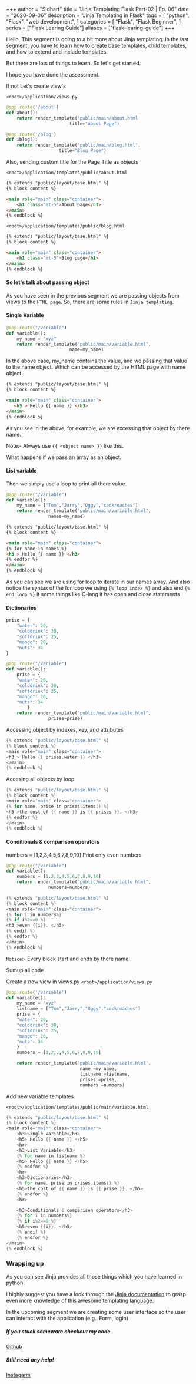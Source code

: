 +++
author = "Sidhart"
title = "Jinja Templating Flask Part-02 | Ep. 06"
date = "2020-09-06"
description = "Jinja Templating in Flask"
tags = [
    "python",
    "Flask",
    "web development",
]
categories = [
    "Flask",
    "Flask Beginner",
]
series = ["Flask Learing Guide"]
aliases = ["flask-learing-guide"]
+++

Hello,
This segment is going to a bit more about Jinja templating. 
In the last segment, you have to learn how to create base templates, child templates, and how to extend and include templates.
<!--more-->
But there are lots of things to learn. So let's get started.

I hope you have done the assessment.

If not 
Let's create view's 

```<root>/application/views.py```
```python
@app.route('/about')
def about():
    return render_template('public/main/about.html'
						title="About Page")

@app.route('/blog')
def iblog():
    return render_template('public/main/blog.html',
					title="Blog Page")
```
Also, sending custom title for the Page Title as objects

```<root>/application/templates/public/about.html```
```html
{% extends "public/layout/base.html" %}
{% block content %}

<main role="main" class="container">
    <h1 class="mt-5">About page</h1>
</main>
{% endblock %}
```

```<root>/application/templates/public/blog.html```
```html
{% extends "public/layout/base.html" %}
{% block content %}

<main role="main" class="container">
    <h1 class="mt-5">Blog page</h1>
</main>
{% endblock %}
```

#### So let's talk about passing object 

As you have seen in the previous segment we are passing objects from views to the ```HTML page```.
So, there are some rules in ```Jinja templating```.

#### Single Variable
```python
@app.route("/variable")
def variable():
    my_name = "xyz"
    return render_template("public/main/variable.html",
						name=my_name)
```
In the above case, my_name contains the value, and we passing that value to the name object. Which can be accessed by the HTML page with name object
```html
{% extends "public/layout/base.html" %}
{% block content %}

<main role="main" class="container">
   <h3 > Hello {{ name }} </h3>
</main>
{% endblock %}
```
As you see in the above, for example, we are excessing that object by there name.

Note:- Always use ```{{ <object name> }}``` like this.

What happens if we pass an array as an object.


#### List variable
Then we simply use a loop to print all there value.
```python
@app.route("/variable")
def variable():
    my_name = ["Tom","Jarry","Oggy","cockroaches"]
    return render_template("public/main/variable.html",
				names=my_name)
```

```html
{% extends "public/layout/base.html" %}
{% block content %}

<main role="main" class="container">
{% for name in names %}   
<h3 > Hello {{ name }} </h3>
{% endfor %}
</main>
{% endblock %}
```

As you can see we are using for loop to iterate in our names array. And also notice the syntax of the for loop we using ```{% loop index %}``` and also end ```{% end loop %}```
 it some things like C-lang it has open and close statements

#### Dictionaries
```python
prise = {
    "water": 20,
    "colddrink": 30,
    "softdrink": 25,
    "mango": 20,
    "nuts": 34
}
```

```py
@app.route("/variable")
def variable():
    prise = {
    "water": 20,
    "colddrink": 30,
    "softdrink": 25,
    "mango": 20,
    "nuts": 34
		}
    return render_template("public/main/variable.html",
				prises=prise)
```
Accessing object by indexes, key, and attributes
```h
{% extends "public/layout/base.html" %}
{% block content %}
<main role="main" class="container">
<h3 > Hello {{ prises.water }} </h3>
</main>
{% endblock %}
```
Accesing all objects by loop 
```h
{% extends "public/layout/base.html" %}
{% block content %}
<main role="main" class="container">
{% for name, prise in prises.items() %}
<h3 >the cost of {{ name }} is {{ prises }}. </h3>
{% endfor %}
</main>
{% endblock %}
```

#### Conditionals & comparison operators

numbers = [1,2,3,4,5,6,7,8,9,10]
Print only even numbers
```py
@app.route("/variable")
def variable():
    numbers = [1,2,3,4,5,6,7,8,9,10]
    return render_template("public/main/variable.html",
				numbers=numbers)
```

```h
{% extends "public/layout/base.html" %}
{% block content %}
<main role="main" class="container">
{% for i in numbers%}
{% if i%2==0 %}
<h3 >even {{i}}. </h3>
{% endif %}
{% endfor %}
</main>
{% endblock %}
```

```Notice```:- Every block start and ends by there name.


Sumup all code .

Create a new view in views.py
```<root>/application/views.py```

```py
@app.route('/variable')
def variable():
    my_name = "xyz"
    listname = ["Tom","Jarry","Oggy","cockroaches"]
    prise = {
    "water": 20,
    "colddrink": 30,
    "softdrink": 25,
    "mango": 20,
    "nuts": 34
    }
    numbers = [1,2,3,4,5,6,7,8,9,10]

    return render_template('public/main/variable.html',
                            name =my_name,
                            listname =listname,
                            prises =prise,
                            numbers =numbers)
```
Add new variable templates.

```<root>/application/templates/public/main/variable.html```

```h
{% extends "public/layout/base.html" %}
{% block content %}
<main role="main" class="container">
    <h3>Single Variable</h3>
    <h5> Hello {{ name }} </h5>
    <hr>
    <h3>List Variable</h3>
    {% for name in listname %}
    <h5> Hello {{ name }} </h5>
    {% endfor %}
    <hr>
    <h3>Dictionaries</h3>
    {% for name, prise in prises.items() %}
    <h5>the cost of {{ name }} is {{ prise }}. </h5>
    {% endfor %}
    <hr>

    <h3>Conditionals & comparison operators</h3>
    {% for i in numbers%}
    {% if i%2==0 %}
    <h5>even {{i}}. </h5>
    {% endif %}
    {% endfor %}
</main>
{% endblock %}
```

### Wrapping up 

As you can see Jinja provides all those things which you have learned in python.

I highly suggest you have a look through the [Jinja documentation](https://jinja.palletsprojects.com/en/2.11.x/) to grasp even more knowledge of this awesome templating language.

In the upcoming segment we are creating some user interface so the user can interact with the application (e.g., Form, login)


##### If you stuck someware checkout my code 

[Github](https://github.com/Apex1000/flask-blog)

##### Still need any help!
[Instagarm](https://www.instagram.com/siddythings/)